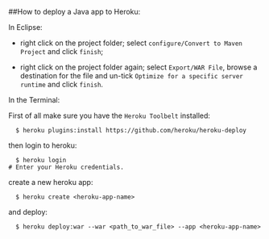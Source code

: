 ##How to deploy a Java app to Heroku:

In Eclipse:

- right click on the project folder; select `configure/Convert to Maven Project` and click `finish`;

- right click on the project folder again; select `Export/WAR File`, browse a destination for the file and un-tick `Optimize for a specific server runtime` and click `finish`.

In the Terminal:

First of all make sure you have the `Heroku Toolbelt` installed:

```shell
  $ heroku plugins:install https://github.com/heroku/heroku-deploy
```

then login to heroku:
```shell
  $ heroku login
# Enter your Heroku credentials.
```

create a new heroku app:
```shell
  $ heroku create <heroku-app-name>
```

and deploy:
```shell
  $ heroku deploy:war --war <path_to_war_file> --app <heroku-app-name>
```
